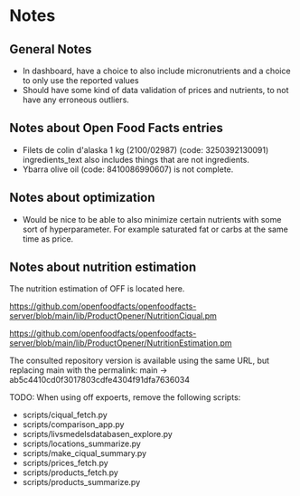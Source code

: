 # Notes

## General Notes

-   In dashboard, have a choice to also include micronutrients and a choice to only use the reported values
-   Should have some kind of data validation of prices and nutrients, to not have any erroneous outliers.

## Notes about Open Food Facts entries

-   Filets de colin d'alaska 1 kg (2100/02987) (code: 3250392130091) ingredients_text also includes things that are not ingredients.
-   Ybarra olive oil (code: 8410086990607) is not complete.

## Notes about optimization

-   Would be nice to be able to also minimize certain nutrients with some sort of hyperparameter.
    For example saturated fat or carbs at the same time as price.

## Notes about nutrition estimation

The nutrition estimation of OFF is located here.

https://github.com/openfoodfacts/openfoodfacts-server/blob/main/lib/ProductOpener/NutritionCiqual.pm

https://github.com/openfoodfacts/openfoodfacts-server/blob/main/lib/ProductOpener/NutritionEstimation.pm

The consulted repository version is available using the same URL, but replacing main with the permalink:
main -> ab5c4410cd0f3017803cdfe4304f91dfa7636034

TODO: When using off expoerts, remove the following scripts:
- scripts/ciqual_fetch.py
- scripts/comparison_app.py
- scripts/livsmedelsdatabasen_explore.py
- scripts/locations_summarize.py
- scripts/make_ciqual_summary.py
- scripts/prices_fetch.py
- scripts/products_fetch.py
- scripts/products_summarize.py
